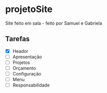 # projetoSite
Site feito em sala - feito por Samuel e Gabriela
## Tarefas
- [x] Heador
- [ ] Apresentação
- [ ] Projetos
- [ ] Orçamento
- [ ] Configuração
- [ ] Menu
- [ ] Responsabilidade